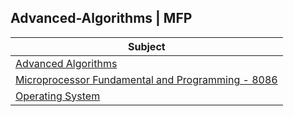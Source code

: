 ## Advanced-Algorithms | MFP 

|Subject| 
|---|
|[Advanced Algorithms](https://github.com/Sandip-Kanzariya/5th-Semester/tree/advalgo)|
|[Microprocessor Fundamental and Programming - 8086 ](https://github.com/Sandip-Kanzariya/5th-Semester/tree/mfp)| 
|[Operating System]()| 
